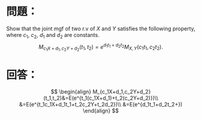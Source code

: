 # 問題：
Show that the joint mgf of two r.v of $X$ and $Y$ satisfies the following property, where $c_1$, $c_2$, $d_1$ and $d_2$ are constants.
$$
M_{c_1X+d_1,c_2Y+d_2}(t_1,t_2)=e^{d_1t_1+d_2t_2}M_{X,Y}(c_1t_1,c_2t_2).
$$
# 回答：
$$
\begin{align}
M_{c_1X+d_1,c_2Y+d_2}(t_1,t_2)&=E(e^{t_1(c_1X+d_1)+t_2(c_2Y+d_2)})\\
&=E(e^{t_1c_1X+d_1t_1+t_2c_2Y+t_2d_2})\\
&=E(e^{d_1t_1+d_2t_2+})
\end{align}
$$